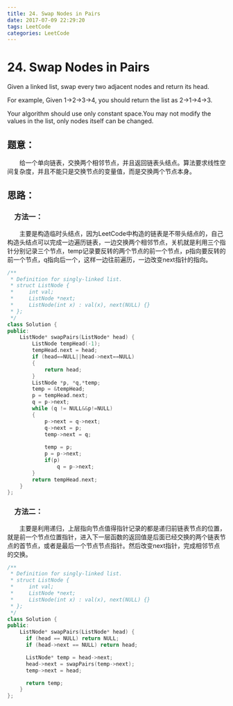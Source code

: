 ```yaml
---
title: 24. Swap Nodes in Pairs
date: 2017-07-09 22:29:20
tags: LeetCode
categories: LeetCode
---
```


# 24. Swap Nodes in Pairs

Given a linked list, swap every two adjacent nodes and return its head.

For example,
Given 1->2->3->4, you should return the list as 2->1->4->3.

Your algorithm should use only constant space.You may not modify the values in the list, only nodes itself can be changed.

<!--more-->

## 题意：

　　给一个单向链表，交换两个相邻节点，并且返回链表头结点。算法要求线性空间复杂度，并且不能只是交换节点的变量值，而是交换两个节点本身。

## 思路：

### 　方法一：

　　主要是构造临时头结点，因为LeetCode中构造的链表是不带头结点的，自己构造头结点可以完成一边遍历链表，一边交换两个相邻节点，关机就是利用三个指针分别记录三个节点，temp记录要反转的两个节点的前一个节点，p指向要反转的前一个节点，q指向后一个，这样一边往前遍历，一边改变next指针的指向。

```c++
/**
 * Definition for singly-linked list.
 * struct ListNode {
 *     int val;
 *     ListNode *next;
 *     ListNode(int x) : val(x), next(NULL) {}
 * };
 */
class Solution {
public:
    ListNode* swapPairs(ListNode* head) {
        ListNode tempHead(-1);
        tempHead.next = head;
        if (head==NULL||head->next==NULL)
    	{
    		return head;
    	}
    	ListNode *p, *q,*temp;
    	temp = &tempHead;
    	p = tempHead.next;
    	q = p->next;
    	while (q != NULL&&p!=NULL)
    	{
    		p->next = q->next;
    		q->next = p;
    		temp->next = q;
    
    		temp = p;
    		p = p->next;
    		if(p)
    			q = p->next;
    	}
    	return tempHead.next;
    }
};
```

### 　方法二：

　　主要是利用递归，上层指向节点值得指针记录的都是递归前链表节点的位置，就是前一个节点位置指针，进入下一层函数的返回值是后面已经交换的两个链表节点的首节点，或者是最后一个节点节点指针。然后改变next指针，完成相邻节点的交换。

```c++
/**
 * Definition for singly-linked list.
 * struct ListNode {
 *     int val;
 *     ListNode *next;
 *     ListNode(int x) : val(x), next(NULL) {}
 * };
 */
class Solution {
public:
    ListNode* swapPairs(ListNode* head) {
      if (head == NULL) return NULL;
      if (head->next == NULL) return head;

      ListNode* temp = head->next;
      head->next = swapPairs(temp->next);
      temp->next = head;

      return temp;
    }
};
```

